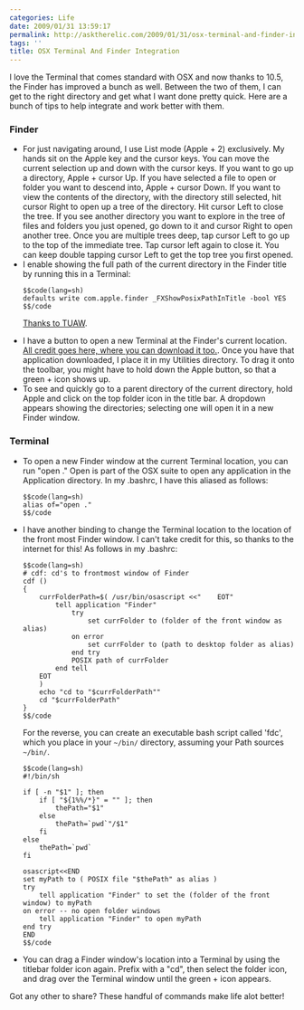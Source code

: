 ```yaml
---
categories: Life
date: 2009/01/31 13:59:17
permalink: http://asktherelic.com/2009/01/31/osx-terminal-and-finder-integration/
tags: ''
title: OSX Terminal And Finder Integration
---
```

I love the Terminal that comes standard with OSX and now thanks to 10.5, the Finder has improved a bunch as well. Between the two of them, I can get to the right directory and get what I want done pretty quick. Here are a bunch of tips to help integrate and work better with them.
<h3>Finder</h3>
<ul>
    <li>For just navigating around, I use List mode (Apple + 2) exclusively. My hands sit on the Apple key and the cursor keys. You can move the current selection up and down with the cursor keys. If you want to go up a directory, Apple + cursor Up. If you have selected a file to open or folder you want to descend into, Apple + cursor Down. If you want to view the contents of the directory, with the directory still selected, hit cursor Right to open up a tree of the directory. Hit cursor Left to close the tree. If you see another directory you want to explore in the tree of files and folders you just opened, go down to it and cursor Right to open another tree. Once you are multiple trees deep, tap cursor Left to go up to the top of the immediate tree. Tap cursor left again to close it. You can keep double tapping cursor Left to get the top tree you first opened.</li>
    <li>I enable showing the full path of the current directory in the Finder title by running this in a Terminal:

    $$code(lang=sh)
    defaults write com.apple.finder _FXShowPosixPathInTitle -bool YES
    $$/code
<a title="http://www.tuaw.com/2008/12/05/terminal-tips-enable-path-view-in-finder/" href="http://www.tuaw.com/2008/12/05/terminal-tips-enable-path-view-in-finder/" target="_blank">Thanks to TUAW</a>.</li>
    <li>I have a button to open a new Terminal at the Finder's current location. <a title="http://jo.irisson.free.fr/?p=59" href="http://jo.irisson.free.fr/?p=59" target="_blank">All credit goes here, where you can download it too.</a>. Once you have that application downloaded, I place it in my Utilities directory. To drag it onto the toolbar, you might have to hold down the Apple button, so that a green + icon shows up.</li>
    <li>To see and quickly go to a parent directory of the current directory, hold Apple and click on the top folder icon in the title bar. A dropdown appears showing the directories; selecting one will open it in a new Finder window.</li>
</ul>
<h3>Terminal</h3>
<ul>
    <li>To open a new Finder window at the current Terminal location, you can run "open ." Open is part of the OSX suite to open any application in the Application directory. In my .bashrc, I have this aliased as follows:

    $$code(lang=sh)
    alias of="open ."
    $$/code

</li>
    <li>I have another binding to change the Terminal location to the location of the front most Finder window. I can't take credit for this, so thanks to the internet for this! As follows in my .bashrc:

    $$code(lang=sh)
    # cdf: cd's to frontmost window of Finder
    cdf ()
    {
        currFolderPath=$( /usr/bin/osascript <<"    EOT"
            tell application "Finder"
                try
                    set currFolder to (folder of the front window as alias)
                on error
                    set currFolder to (path to desktop folder as alias)
                end try
                POSIX path of currFolder
            end tell
        EOT
        )
        echo "cd to "$currFolderPath""
        cd "$currFolderPath"
    }
    $$/code

For the reverse, you can create an executable bash script called 'fdc', which you place in your `~/bin/` directory, assuming your Path sources `~/bin/`.

    $$code(lang=sh)
    #!/bin/sh

    if [ -n "$1" ]; then
        if [ "${1%%/*}" = "" ]; then
            thePath="$1"
        else
            thePath=`pwd`"/$1"
        fi
    else
        thePath=`pwd`
    fi

    osascript<<END
    set myPath to ( POSIX file "$thePath" as alias )
    try
        tell application "Finder" to set the (folder of the front window) to myPath
    on error -- no open folder windows
        tell application "Finder" to open myPath
    end try
    END
    $$/code

</li>
    <li>You can drag a Finder window's location into a Terminal by using the titlebar folder icon again. Prefix with a "cd", then select the folder icon, and drag over the Terminal window until the green + icon appears.</li>
</ul>
Got any other to share? These handful of commands make life alot better!
